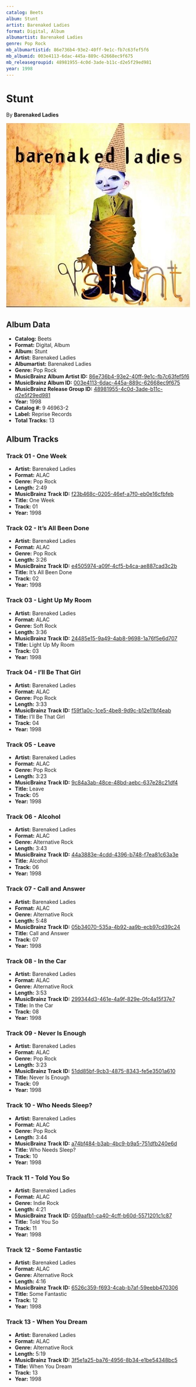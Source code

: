 ```yaml
---
catalog: Beets
album: Stunt
artist: Barenaked Ladies
format: Digital, Album
albumartist: Barenaked Ladies
genre: Pop Rock
mb_albumartistid: 86e736b4-93e2-40ff-9e1c-fb7c63fef5f6
mb_albumid: 003e4113-6dac-445a-889c-62668ec9f675
mb_releasegroupid: 48981955-4c0d-3ade-b11c-d2e5f29ed981
year: 1998
---
```


# Stunt

By **Barenaked Ladies**

![](../../assets/beetscovers/Barenaked_Ladies-Stunt.jpg)

## Album Data

- **Catalog:** Beets
- **Format:** Digital, Album
- **Album:** Stunt
- **Artist:** Barenaked Ladies
- **Albumartist:** Barenaked Ladies
- **Genre:** Pop Rock
- **MusicBrainz Album Artist ID:** [86e736b4-93e2-40ff-9e1c-fb7c63fef5f6](https://musicbrainz.org/artist/86e736b4-93e2-40ff-9e1c-fb7c63fef5f6)
- **MusicBrainz Album ID:** [003e4113-6dac-445a-889c-62668ec9f675](https://musicbrainz.org/release/003e4113-6dac-445a-889c-62668ec9f675)
- **MusicBrainz Release Group ID:** [48981955-4c0d-3ade-b11c-d2e5f29ed981](https://musicbrainz.org/release-group/48981955-4c0d-3ade-b11c-d2e5f29ed981)
- **Year:** 1998
- **Catalog #:** 9 46963-2
- **Label:** Reprise Records
- **Total Tracks:** 13

## Album Tracks

### Track 01 - One Week

- **Artist:** Barenaked Ladies
- **Format:** ALAC
- **Genre:** Pop Rock
- **Length:** 2:49
- **MusicBrainz Track ID:** [f23b468c-0205-46ef-a7f0-eb0e16cfbfeb](https://musicbrainz.org/recording/f23b468c-0205-46ef-a7f0-eb0e16cfbfeb)
- **Title:** One Week
- **Track:** 01
- **Year:** 1998

### Track 02 - It’s All Been Done

- **Artist:** Barenaked Ladies
- **Format:** ALAC
- **Genre:** Pop Rock
- **Length:** 3:26
- **MusicBrainz Track ID:** [e4505974-a09f-4cf5-b4ca-ae887cad3c2b](https://musicbrainz.org/recording/e4505974-a09f-4cf5-b4ca-ae887cad3c2b)
- **Title:** It’s All Been Done
- **Track:** 02
- **Year:** 1998

### Track 03 - Light Up My Room

- **Artist:** Barenaked Ladies
- **Format:** ALAC
- **Genre:** Soft Rock
- **Length:** 3:36
- **MusicBrainz Track ID:** [24485e15-9a49-4ab8-9698-1a76f5e6d707](https://musicbrainz.org/recording/24485e15-9a49-4ab8-9698-1a76f5e6d707)
- **Title:** Light Up My Room
- **Track:** 03
- **Year:** 1998

### Track 04 - I’ll Be That Girl

- **Artist:** Barenaked Ladies
- **Format:** ALAC
- **Genre:** Pop Rock
- **Length:** 3:33
- **MusicBrainz Track ID:** [f59f1a0c-1ce5-4be8-9d9c-b12e11bf4eab](https://musicbrainz.org/recording/f59f1a0c-1ce5-4be8-9d9c-b12e11bf4eab)
- **Title:** I’ll Be That Girl
- **Track:** 04
- **Year:** 1998

### Track 05 - Leave

- **Artist:** Barenaked Ladies
- **Format:** ALAC
- **Genre:** Pop Rock
- **Length:** 3:23
- **MusicBrainz Track ID:** [9c84a3ab-48ce-48bd-aebc-637e28c21df4](https://musicbrainz.org/recording/9c84a3ab-48ce-48bd-aebc-637e28c21df4)
- **Title:** Leave
- **Track:** 05
- **Year:** 1998

### Track 06 - Alcohol

- **Artist:** Barenaked Ladies
- **Format:** ALAC
- **Genre:** Alternative Rock
- **Length:** 3:43
- **MusicBrainz Track ID:** [44a3883e-4cdd-4396-b748-f7ea81c63a3e](https://musicbrainz.org/recording/44a3883e-4cdd-4396-b748-f7ea81c63a3e)
- **Title:** Alcohol
- **Track:** 06
- **Year:** 1998

### Track 07 - Call and Answer

- **Artist:** Barenaked Ladies
- **Format:** ALAC
- **Genre:** Alternative Rock
- **Length:** 5:48
- **MusicBrainz Track ID:** [05b34070-535a-4b92-aa9b-ecb97cd39c24](https://musicbrainz.org/recording/05b34070-535a-4b92-aa9b-ecb97cd39c24)
- **Title:** Call and Answer
- **Track:** 07
- **Year:** 1998

### Track 08 - In the Car

- **Artist:** Barenaked Ladies
- **Format:** ALAC
- **Genre:** Alternative Rock
- **Length:** 3:53
- **MusicBrainz Track ID:** [299344d3-461e-4a9f-829e-0fc4a15f37e7](https://musicbrainz.org/recording/299344d3-461e-4a9f-829e-0fc4a15f37e7)
- **Title:** In the Car
- **Track:** 08
- **Year:** 1998

### Track 09 - Never Is Enough

- **Artist:** Barenaked Ladies
- **Format:** ALAC
- **Genre:** Pop Rock
- **Length:** 3:23
- **MusicBrainz Track ID:** [51dd85bf-9cb3-4875-8343-fe5e3501a610](https://musicbrainz.org/recording/51dd85bf-9cb3-4875-8343-fe5e3501a610)
- **Title:** Never Is Enough
- **Track:** 09
- **Year:** 1998

### Track 10 - Who Needs Sleep?

- **Artist:** Barenaked Ladies
- **Format:** ALAC
- **Genre:** Pop Rock
- **Length:** 3:44
- **MusicBrainz Track ID:** [a74bf484-b3ab-4bc9-b9a5-751dfb240e6d](https://musicbrainz.org/recording/a74bf484-b3ab-4bc9-b9a5-751dfb240e6d)
- **Title:** Who Needs Sleep?
- **Track:** 10
- **Year:** 1998

### Track 11 - Told You So

- **Artist:** Barenaked Ladies
- **Format:** ALAC
- **Genre:** Indie Rock
- **Length:** 4:21
- **MusicBrainz Track ID:** [059aafb1-ca40-4cff-b60d-5571201c1c87](https://musicbrainz.org/recording/059aafb1-ca40-4cff-b60d-5571201c1c87)
- **Title:** Told You So
- **Track:** 11
- **Year:** 1998

### Track 12 - Some Fantastic

- **Artist:** Barenaked Ladies
- **Format:** ALAC
- **Genre:** Alternative Rock
- **Length:** 4:16
- **MusicBrainz Track ID:** [6526c359-f693-4cab-b7af-59eebb470306](https://musicbrainz.org/recording/6526c359-f693-4cab-b7af-59eebb470306)
- **Title:** Some Fantastic
- **Track:** 12
- **Year:** 1998

### Track 13 - When You Dream

- **Artist:** Barenaked Ladies
- **Format:** ALAC
- **Genre:** Alternative Rock
- **Length:** 5:19
- **MusicBrainz Track ID:** [3f5e1a25-ba76-4956-8b34-e1be54348bc5](https://musicbrainz.org/recording/3f5e1a25-ba76-4956-8b34-e1be54348bc5)
- **Title:** When You Dream
- **Track:** 13
- **Year:** 1998

